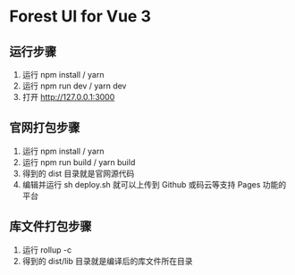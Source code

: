 # Forest UI for Vue 3

## 运行步骤

1. 运行 npm install / yarn
2. 运行 npm run dev / yarn dev
3. 打开 http://127.0.0.1:3000

## 官网打包步骤
1. 运行 npm install / yarn
2. 运行 npm run build / yarn build
3. 得到的 dist 目录就是官网源代码
4. 编辑并运行 sh deploy.sh 就可以上传到 Github 或码云等支持 Pages 功能的平台

## 库文件打包步骤

1. 运行 rollup -c
2. 得到的 dist/lib 目录就是编译后的库文件所在目录
